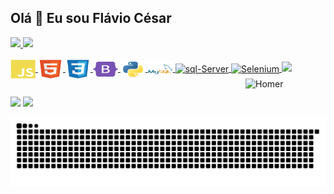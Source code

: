 ## Olá 👋 Eu sou Flávio César

<div>
  <a href="https://github.com/flaviofontes29">
  <img height="180em" src="https://github-readme-stats.vercel.app/api?username=flaviofontes29&show_icons=true&theme=tokyonight&include_all_commits=true&count_private=true"/>
  <img height="180em" src="https://github-readme-stats.vercel.app/api/top-langs/?username=flaviofontes29&layout=compact&langs_count=7&theme=tokyonight"/>
</div>
<div style="display: inline_block"><br>
  <img align="center" alt="Flavio-Js" height="30" width="40" src="https://raw.githubusercontent.com/devicons/devicon/master/icons/javascript/javascript-plain.svg">
  <img align="center" alt="Flavio-HTML" height="30" width="40" src="https://raw.githubusercontent.com/devicons/devicon/master/icons/html5/html5-original.svg">
  <img align="center" alt="Flavio-CSS" height="30" width="40" src="https://raw.githubusercontent.com/devicons/devicon/master/icons/css3/css3-original.svg">
  <img align="center" alt="Flavio-CSS" height="30" width="40" src="https://raw.githubusercontent.com/devicons/devicon/master/icons/bootstrap/bootstrap-plain.svg">
  <img align="center" alt="-Python" height="30" width="40" src="https://raw.githubusercontent.com/devicons/devicon/master/icons/python/python-original.svg">
  <img align="center" alt="-Python" height="30" width="40" src="https://raw.githubusercontent.com/devicons/devicon/master/icons/mysql/mysql-original-wordmark.svg">
<img height="30" width="40" alt="sql-Server" align="center" src="https://cdn.jsdelivr.net/gh/devicons/devicon/icons/microsoftsqlserver/microsoftsqlserver-plain-wordmark.svg" />

<img height="30" width="40" alt="Selenium" align="center" src="https://cdn.jsdelivr.net/gh/devicons/devicon/icons/selenium/selenium-original.svg" />

 <img src="https://cdn.jsdelivr.net/gh/devicons/devicon/icons/django-plain.svg" />
          

  <img align="right" alt="Homer " heigth = "148" width = "128" src="https://media.giphy.com/media/xT5LMHxhOfscxPfIfm/giphy.gif">

</div>

##

<div>  
  <a href = "mailto:flavio.carvalho.fontes@gmail.com"><img src="https://img.shields.io/badge/Gmail-D14836?style=for-the-badge&logo=gmail&logoColor=white" target="_blank"></a>
  <a href="https://www.linkedin.com/in/fl%C3%A1vio-c%C3%A9sar-carvalho-fontes-63463712a/" target="_blank"><img src="https://img.shields.io/badge/-LinkedIn-%230077B5?style=for-the-badge&logo=linkedin&logoColor=white" target="_blank"></a> 
 
  ![Snake animation](https://github.com/flaviofontes29/flaviofontes29/blob/output/github-contribution-grid-snake.svg)
 
</div>
